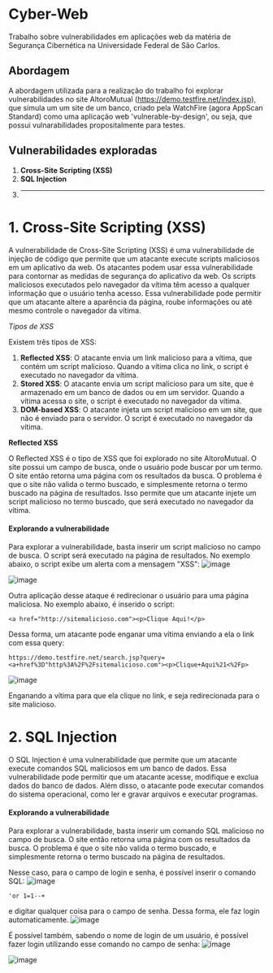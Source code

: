 # Cyber-Web
Trabalho sobre vulnerabilidades em aplicações web da matéria de Segurança Cibernética na Universidade Federal de São Carlos.

## Abordagem
A abordagem utilizada para a realização do trabalho foi explorar vulnerabilidades no site AltoroMutual (https://demo.testfire.net/index.jsp), que simula um um site de um banco, criado pela WatchFire (agora AppScan Standard) como uma aplicação web 'vulnerable-by-design', ou seja, que possui vulnarabilidades propositalmente para testes.

## Vulnerabilidades exploradas
1. **Cross-Site Scripting (XSS)**
2. **SQL Injection**
3. ****

# **1. Cross-Site Scripting (XSS)**
A vulnerabilidade de Cross-Site Scripting (XSS) é uma vulnerabilidade de injeção de código que permite que um atacante execute scripts maliciosos em um aplicativo da web. Os atacantes podem usar essa vulnerabilidade para contornar as medidas de segurança do aplicativo da web. Os scripts maliciosos executados pelo navegador da vítima têm acesso a qualquer informação que o usuário tenha acesso. Essa vulnerabilidade pode permitir que um atacante altere a aparência da página, roube informações ou até mesmo controle o navegador da vítima.

*Tipos de XSS*

Existem três tipos de XSS:
1. **Reflected XSS**: O atacante envia um link malicioso para a vítima, que contém um script malicioso. Quando a vítima clica no link, o script é executado no navegador da vítima.
2. **Stored XSS**: O atacante envia um script malicioso para um site, que é armazenado em um banco de dados ou em um servidor. Quando a vítima acessa o site, o script é executado no navegador da vítima.
3. **DOM-based XSS**: O atacante injeta um script malicioso em um site, que não é enviado para o servidor. O script é executado no navegador da vítima.

**Reflected XSS**

O Reflected XSS é o tipo de XSS que foi explorado no site AltoroMutual. O site possui um campo de busca, onde o usuário pode buscar por um termo. O site então retorna uma página com os resultados da busca. O problema é que o site não valida o termo buscado, e simplesmente retorna o termo buscado na página de resultados. Isso permite que um atacante injete um script malicioso no termo buscado, que será executado no navegador da vítima.

#### Explorando a vulnerabilidade
Para explorar a vulnerabilidade, basta inserir um script malicioso no campo de busca. O script será executado na página de resultados. No exemplo abaixo, o script exibe um alerta com a mensagem "XSS":
![image](https://github.com/LuisLourenco1/Cyber-Web/assets/103335009/23c3ed7d-a58e-4161-aa08-c8e3b526f34f)

![image](https://github.com/LuisLourenco1/Cyber-Web/assets/103335009/c6a09f81-a100-4525-b559-26d8f7647f3a)

Outra aplicação desse ataque é redirecionar o usuário para uma página maliciosa. No exemplo abaixo, é inserido o script:

```
<a href="http://sitemalicioso.com"><p>Clique Aqui!</p>
```

Dessa forma, um atacante pode enganar uma vítima enviando a ela o link com essa query:

```
https://demo.testfire.net/search.jsp?query=<a+href%3D"http%3A%2F%2Fsitemalicioso.com"><p>Clique+Aqui%21<%2Fp>
```

![image](https://github.com/LuisLourenco1/Cyber-Web/assets/103335009/c03693ca-46b2-4749-ba78-fbcc33648359)

Enganando a vítima para que ela clique no link, e seja redirecionada para o site malicioso.

# **2. SQL Injection**
O SQL Injection é uma vulnerabilidade que permite que um atacante execute comandos SQL maliciosos em um banco de dados. Essa vulnerabilidade pode permitir que um atacante acesse, modifique e exclua dados do banco de dados. Além disso, o atacante pode executar comandos do sistema operacional, como ler e gravar arquivos e executar programas.

#### Explorando a vulnerabilidade
Para explorar a vulnerabilidade, basta inserir um comando SQL malicioso no campo de busca. O site então retorna uma página com os resultados da busca. O problema é que o site não valida o termo buscado, e simplesmente retorna o termo buscado na página de resultados.

Nesse caso, para o campo de login e senha, é possível inserir o comando SQL:
![image](https://github.com/LuisLourenco1/Cyber-Web/assets/103335009/1df7367b-7727-4d35-bf6b-26493bd431d8)

```
'or 1=1--+
```

e digitar qualquer coisa para o campo de senha. Dessa forma, ele faz login automaticamente.
![image](https://github.com/LuisLourenco1/Cyber-Web/assets/103335009/3297afec-8323-439c-84b9-4cb1fe37e0ed)

É possível também, sabendo o nome de login de um usuário, é possível fazer login utilizando esse comando no campo de senha:
![image](https://github.com/LuisLourenco1/Cyber-Web/assets/103335009/2b30da36-b675-44f7-82b4-73378e774b72)

![image](https://github.com/LuisLourenco1/Cyber-Web/assets/103335009/ff6e6c6d-27f1-43e3-82ec-5141adb6e5c0)

